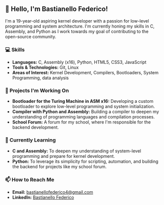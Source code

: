 ## 👋 Hello, I'm Bastianello Federico!

I'm a 19-year-old aspiring kernel developer with a passion for low-level programming and system architecture. I'm currently honing my skills in C, Assembly, and Python as I work towards my goal of contributing to the open-source community.

### 💻 Skills
- **Languages:** C, Assembly (x16), Python, HTML5, CSS3, JavaScript
- **Tools & Technologies:** Git, Linux
- **Areas of Interest:** Kernel Development, Compilers, Bootloaders, System Programming, data analysis

### 🔭 Projects I'm Working On
- **Bootloader for the Turing Machine in ASM x16:** Developing a custom bootloader to explore low-level programming and system initialization.
- **Compiler with Python and Assembly:** Building a compiler to deepen my understanding of programming languages and compilation processes.
- **School Forum:** A forum for my school, where I'm responsible for the backend development.

### 🌱 Currently Learning
- **C and Assembly:** To deepen my understanding of system-level programming and prepare for kernel development.
- **Python:** To leverage its simplicity for scripting, automation, and building the backend for projects like my school forum.

### 📫 How to Reach Me
- **Email:** bastianellofederico4@gmail.com
- **LinkedIn:** [Bastianello Federico](https://www.linkedin.com/in/federico-bastianello-352b50271/)
